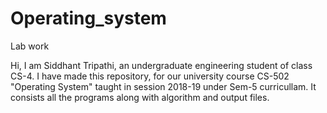 # Operating_system
Lab work


Hi, I am Siddhant Tripathi, an undergraduate engineering student of class CS-4. I have made this repository, for our university course CS-502 "Operating System" taught in session 2018-19 under Sem-5 curricullam. It consists all the programs along with algorithm and output files.
